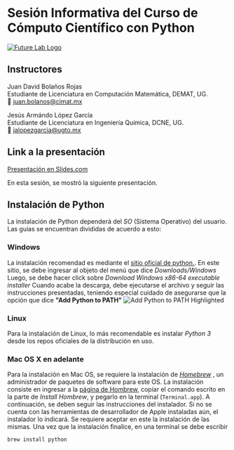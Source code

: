 # Sesión Informativa del Curso de Cómputo Científico con Python

[![Future Lab Logo](https://futurelab.mx/images/futurelab-landscape.png)](https://futurelab.mx)

## Instructores
Juan David Bolaños Rojas  
Estudiante de Licenciatura en Computación Matemática, DEMAT, UG.  
:email: [juan.bolanos@cimat.mx](mailto://juan.bolanos@cimat.mx)

Jesús Armándo López García  
Estudiante de Licenciatura en Ingeniería Química, DCNE, UG.  
:email: [jalopezgarcia@ugto.mx](mailto://jalopezgarcia@ugto.mx)

## Link a la presentación
[Presentación en Slides.com](https://slides.com/jdbr99/computo-cientifico-con-python/)

En esta sesión, se mostró la siguiente presentación.

## Instalación de Python
La instalación de Python dependerá del *SO* (Sistema Operativo) del usuario. 
Las guías se encuentran divididas de acuerdo a esto:

### Windows
La instalación recomendad es mediante el [sitio oficial de python.](https://python.org).
En este sitio, se debe ingresar al objeto del menú que dice *Downloads/Windows* 
Luego, se debe hacer click sobre *Download Windows x86-64 executable installer*
Cuando acabe la descarga, debe ejecutarse el archivo y seguir las instrucciones
presentadas, teniendo especial cuidado de asegurarse que la opción que dice 
**"Add Python to PATH"**
![Add Python to PATH Highlighted](https://datatofish.com/wp-content/uploads/2018/10/0001_add_Python_to_Path.png)

### Linux
Para la instalación de Linux, lo más recomendable es instalar *Python 3* desde 
los repos oficiales de la distribución en uso.

### Mac OS X en adelante
Para la instalación en Mac OS, se requiere la instalación de *[Homebrew](https://brew.sh)*
, un administrador de paquetes de software para este OS. La instalación consiste
en ingresar a la [página de Hombrew](https://brew.sh), copiar el comando escrito
en la parte de *Install Hombrew*, y pegarlo en la terminal (`Terminal.app`). 
A continuación, se deben seguir las instrucciones del instalador. Si no se
cuenta con las herramientas de desarrollador de Apple instaladas aún, el 
instalador lo indicará. Se requiere aceptar en este la instalación de las mismas.
Una vez que la instalación finalice, en una terminal se debe escribir

```bash
brew install python
```
